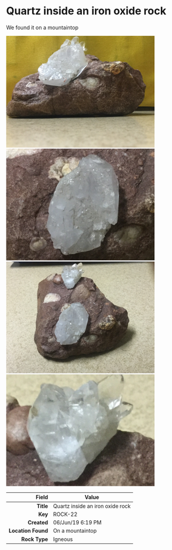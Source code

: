 # Quartz inside an iron oxide rock
We found it on a mountaintop


<img height="300px" src="10032.jpg"/>
<img height="300px" src="10033.jpg"/>
<img height="300px" src="10034.jpg"/>
<img height="300px" src="10035.jpg"/>

|       Field | Value                   |
|------------:|-------------------------|
|   **Title** | Quartz inside an iron oxide rock |
|     **Key** | ROCK-22 |
| **Created** | 06/Jun/19 6:19 PM |
| **Location Found** | On a mountaintop |
| **Rock Type** | Igneous |

        